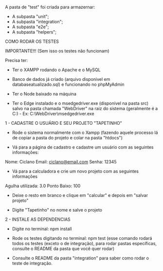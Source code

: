 A pasta de "test" foi criada para armazernar:

- A subpasta "unit";
- A subpasta "integration";
- A subpasta "e2e";
- A subpasta "helpers";

COMO RODAR OS TESTES

IMPORTANTE!!! (Sem isso os testes não funcionam)

Precisa ter:
- Ter o XAMPP rodando o Apache e o MySQL

- Banco de dados já criado (arquivo disponivel em databaseatualizado.sql) e funcionando no phpMyAdmin

- Ter o Node baixado na máquina

- Ter o Edge instalado e o msedgedriver.exe (disponível na pasta src) salvo na pasta chamada "WebDriver" na raiz do sistema (geralmente é a C:) - Ex: C:\WebDriver\msedgedriver.exe


1 - CADASTRE O USUÁRIO E SEU PROJETO "TAPETINHO"

- Rode o sistema normalmente com o Xampp (fazendo aquele processo lá de copiar a pasta do projeto e colar na pasta "htdocs")

- Vá para a página de cadastro e cadastre um usuário com as seguintes informações:

Nome: Ciclano
Email: ciclano@email.com
Senha: 12345

- Vá para a calculadora e crie um novo projeto com as seguintes informações

Agulha utilizada: 3.0
Ponto Baixo: 100

- Deixe o resto em branco e clique em "calcular" e depois em "salvar projeto"

- Digite "Tapetinho" no nome e salve o projeto

2 - INSTALE AS DEPENDENCIAS

- Digite no terminal: npm install

- Rode os testes digitando no terminal: npm test (esse comando rodará todos os testes (exceto o de integração), para rodar pastas específicas, consulte o README da pasta que você quer rodar)

- Consulte o README da pasta "integration" para saber como rodar o teste de integração.
